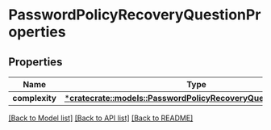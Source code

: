 # PasswordPolicyRecoveryQuestionProperties

## Properties
Name | Type | Description | Notes
------------ | ------------- | ------------- | -------------
**complexity** | [***cratecrate::models::PasswordPolicyRecoveryQuestionComplexity**](PasswordPolicyRecoveryQuestionComplexity.md) |  | [optional] 

[[Back to Model list]](../README.md#documentation-for-models) [[Back to API list]](../README.md#documentation-for-api-endpoints) [[Back to README]](../README.md)


